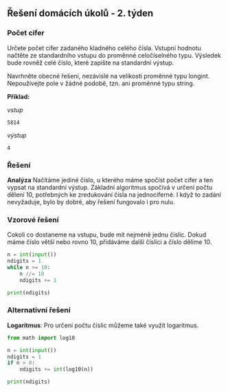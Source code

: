 ## Řešení domácích úkolů - 2. týden

### Počet cifer

Určete počet cifer zadaného kladného celého čísla. Vstupní hodnotu načtěte ze standardního vstupu do proměnné celočíselného typu. Výsledek bude rovněž celé číslo, které zapište na standardní výstup.

Navrhněte obecné řešení, nezávislé na velikosti proměnné typu  longint. Nepoužívejte pole v žádné podobě, tzn. ani proměnné typu  string.

**Příklad:**

*vstup*

```
5814
```

*výstup*

```
4
```

### Řešení

**Analýza** Načítáme jediné číslo, u kterého máme spočíst počet cifer a ten vypsat na standardní výstup. Základní algoritmus spočívá v určení počtu dělení 10, potřebných ke zredukování čísla na jednociferné. I když to zadání nevyžaduje, bylo by dobré, aby řešení fungovalo i pro nulu.

### Vzorové řešení

Cokoli co dostaneme na vstupu, bude mít nejméně jednu číslic. Dokud máme číslo větší nebo rovno 10, přidáváme další číslici a číslo dělíme 10. 

```python
n = int(input())
ndigits = 1
while n >= 10:
    n //= 10
    ndigits += 1

print(ndigits)
```

 ### Alternativní řešení

**Logaritmus**: Pro určení počtu číslic můžeme také využít logaritmus.

```python
from math import log10

n = int(input())
ndigits = 1
if n > 0:
    ndigits += int(log10(n))

print(ndigits)
```



